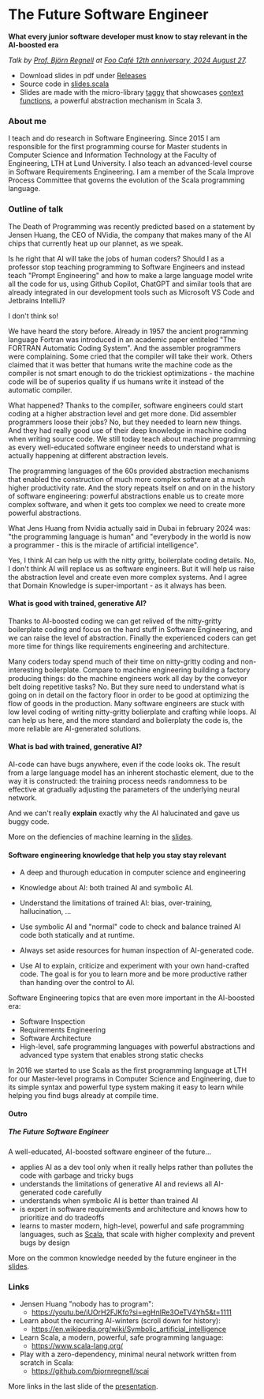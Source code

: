 # The Future Software Engineer

**What every junior software developer must know to stay relevant in the AI-boosted era**

*Talk by [Prof. Björn Regnell](https://cs.lth.se/bjorn-regnell/) at [Foo Café 12th anniversary, 2024 August 27](https://foocafe.org/event/welcome-our-twelfth-anniversary).*

* Download slides in pdf under [Releases](https://github.com/bjornregnell/the-future-software-engineer/releases)
* Source code in [slides.scala](https://github.com/bjornregnell/the-future-software-engineer/blob/main/slides.scala)
* Slides are made with the micro-library [taggy](https://github.com/bjornregnell/taggy) that showcases [context functions](https://docs.scala-lang.org/scala3/reference/contextual/context-functions.html), a powerful abstraction mechanism in Scala 3.


### About me
I teach and do research in Software Engineering. Since 2015 I am responsible for the first programming course for Master students in Computer Science and Information Technology at the Faculty of Engineering, LTH at Lund University. I also teach an advanced-level course in Software Requirements Engineering. I am a member of the Scala Improve Process Committee that governs the evolution of the Scala programming language.

### Outline of talk

The Death of Programming was recently predicted based on a statement by Jensen Huang, the CEO of NVidia, the company that makes many of the AI chips that currently heat up our plannet, as we speak.

Is he right that AI will take the jobs of human coders? Should I as a professor stop teaching programming to Software Engineers and instead teach "Prompt Engineering" and how to make a large language model write all the code for us, using Github Copilot, ChatGPT and similar tools that are already integrated in our development tools such as Microsoft VS Code and Jetbrains IntelliJ?

I don't think so!

We have heard the story before. Already in 1957 the ancient programming language Fortran was introduced in an academic paper entiteled "The FORTRAN Automatic Coding System". And the assembler programmers were complaining. Some cried that the compiler will take their work. Others claimed that it was better that humans write the machine code as the compiler is not smart enough to do the trickiest optimizations - the machine code will be of superios quality if us humans write it instead of the automatic compiler.

What happened? Thanks to the compiler, software engineers could start coding at a higher abstraction level and get more done. Did assembler programmers loose their jobs? No, but they needed to learn new things. And they had really good use of their deep knowledge in machine coding when writing source code. We still today teach about machine programming as every well-educated software engineer needs to understand what is actually happening at different abstraction levels.

The programming languages of the 60s provided abstraction mechanisms that enabled the construction of much more complex software at a much higher productivity rate. And the story repeats itself on and on in the history of software engineering: powerful abstractions enable us to create more complex software, and when it gets too complex we need to create more powerful abstractions.

What Jens Huang from Nvidia actually said in Dubai in february 2024 was: "the programming language is human" and "everybody in the world is now a programmer - this is the miracle of artificial intelligence".

Yes, I think AI can help us with the nitty gritty, boilerplate coding details. No, I don't think AI will replace us as software engineers. But it will help us raise the abstraction level and create even more complex systems. And I agree that Domain Knowledge is super-important - as it always has been.

#### What is good with trained, generative AI?

Thanks to AI-boosted coding we can get relived of the nitty-gritty boilerplate coding and focus on the hard stuff in Software Engineering, and we can raise the level of abstraction. Finally the experienced coders can get more time for things like requirements engineering and architecture. 

Many coders today spend much of their time on nitty-gritty coding and non-interesting boilerplate. Compare to machine engineering building a factory producing things: do the machine engineers work all day by the conveyor belt doing repetitive tasks? No. But they sure need to understand what is going on in detail on the factory floor in order to be good at optimizing the flow of goods in the production. Many software engineers are stuck with low level coding of writing nitty-gritty bolierplate and crafting while loops. AI can help us here, and the more standard and bolierplaty the code is, the more reliable are AI-generated solutions.

#### What is bad with trained, generative AI?

AI-code can have bugs anywhere, even if the code looks ok. The result from a large language model has an inherent stochastic element, due to the way it is constructed: the training process needs randomness to be effective at gradually adjusting the parameters of the underlying neural network. 

And we can't really **explain** exactly why the AI halucinated and gave us buggy code. 

More on the defiencies of machine learning in the [slides](https://github.com/bjornregnell/the-future-software-engineer/releases).

#### Software engineering knowledge that help you stay stay relevant

* A deep and thurough education in computer science and engineering

* Knowledge about AI: both trained AI and symbolic AI.
* Understand the limitations of trained AI: bias, over-training, hallucination, ... 
* Use symbolic AI and "normal" code to check and balance trained AI code both statically and at runtime.
* Always set aside resources for human inspection of AI-generated code.
* Use AI to explain, criticize and experiment with your own hand-crafted code. The goal is for you to learn more and be more productive rather than handing over the control to AI.

Software Engineering topics that are even more important in the AI-boosted era:
* Software Inspection
* Requirements Engineering
* Software Architecture
* High-level, safe programming languages with powerful abstractions and advanced type system that enables strong static checks

In 2016 we started to use Scala as the first programming language at LTH for our Master-level programs in Computer Science and Engineering, due to its simple syntax and powerful type system making  it easy to learn while helping you find bugs already at compile time.  

#### Outro

##### The Future Software Engineer

A well-educated, AI-boosted software engineer of the future...
* applies AI as a dev tool only when it really helps rather than pollutes the code with garbage and tricky bugs
* understands the limitations of generative AI and reviews all AI-generated code carefully
* understands when symbolic AI is better than trained AI
* is expert in software requirements and architecture and knows how to prioritize and do tradeoffs
* learns to master modern, high-level, powerful and safe programming languages, such as [Scala](https://www.scala-lang.org/), that scale with higher complexity and prevent bugs by design

More on the common knowledge needed by the future engineer in the [slides](https://github.com/bjornregnell/the-future-software-engineer/releases).

### Links

* Jensen Huang "nobody has to program":
  * https://youtu.be/iUOrH2FJKfo?si=egHnlRe3OeTV4Yh5&t=1111
* Learn about the recurring AI-winters (scroll down for history):
  * https://en.wikipedia.org/wiki/Symbolic_artificial_intelligence
* Learn Scala, a modern, powerful, safe programming language: 
  * https://www.scala-lang.org/
* Play with a zero-dependency, minimal neural network written from scratch in Scala:
  * https://github.com/bjornregnell/scai

More links in the last slide of the [presentation](https://github.com/bjornregnell/the-future-software-engineer/releases).
